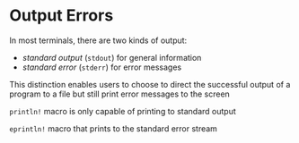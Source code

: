 # Output Errors

In most terminals, there are two kinds of output:

- *standard output* (`stdout`) for general information
- *standard error* (`stderr`) for error messages

This distinction enables users to choose to direct the successful output of a program to a file but still print error messages to the screen

`println!` macro is only capable of printing to standard output

`eprintln!` macro that prints to the standard error stream